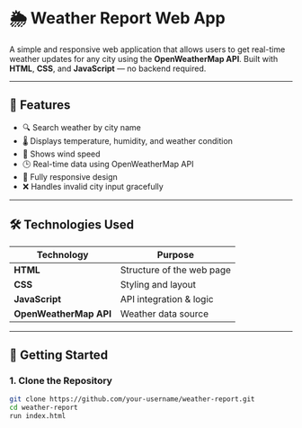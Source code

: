 # 🌦️ Weather Report Web App

A simple and responsive web application that allows users to get real-time weather updates for any city using the **OpenWeatherMap API**. Built with **HTML**, **CSS**, and **JavaScript** — no backend required.

---

## 📌 Features

- 🔍 Search weather by city name  
- 🌡️ Displays temperature, humidity, and weather condition  
- 💨 Shows wind speed  
- 🕒 Real-time data using OpenWeatherMap API  
- 📱 Fully responsive design  
- ❌ Handles invalid city input gracefully  

---

## 🛠️ Technologies Used

| Technology            | Purpose                        |
|-----------------------|---------------------------------|
| **HTML**              | Structure of the web page       |
| **CSS**               | Styling and layout              |
| **JavaScript**        | API integration & logic         |
| **OpenWeatherMap API**| Weather data source             |

---

## 🚀 Getting Started

### 1. Clone the Repository

```bash
git clone https://github.com/your-username/weather-report.git
cd weather-report
run index.html
